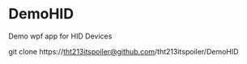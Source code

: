 # DemoHID
Demo wpf app for HID Devices

git clone https://tht213itspoiler@github.com/tht213itspoiler/DemoHID

